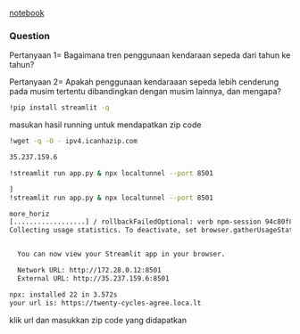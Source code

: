 [notebook](https://github.com/liyue-com/bike-sharing-dataset/blob/main/Proyek%20Analisis%20data/Salinan_dari_Proyek_Analisis_Data%20(1).ipynb) 

### Question
Pertanyaan 1= Bagaimana tren penggunaan kendaraan sepeda dari tahun ke tahun?

Pertanyaan 2= Apakah penggunaan kendaraaan sepeda lebih cenderung pada musim tertentu dibandingkan dengan musim lainnya, dan mengapa?



```bash
!pip install streamlit -q
```
masukan hasil running untuk mendapatkan zip code

```bash
!wget -q -O - ipv4.icanhazip.com
```
```bash
35.237.159.6
```
```bash
!streamlit run app.py & npx localtunnel --port 8501
```
```bash
]
!streamlit run app.py & npx localtunnel --port 8501

more_horiz
[..................] / rollbackFailedOptional: verb npm-session 94c80f8939b5df3
Collecting usage statistics. To deactivate, set browser.gatherUsageStats to False.


  You can now view your Streamlit app in your browser.

  Network URL: http://172.28.0.12:8501
  External URL: http://35.237.159.6:8501

npx: installed 22 in 3.572s
your url is: https://twenty-cycles-agree.loca.lt
```

klik url dan masukkan zip code yang didapatkan
